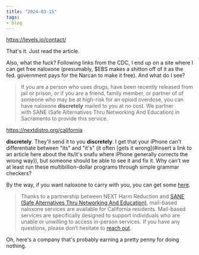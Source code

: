 ```yaml
---
title: "2024-03-15"
tags:
- blog
---
```

https://levels.io/contact/

That's it. Just read the article.

Also, what the fuck? Following links from the CDC, I end up on a site where I can get free naloxone (presumably, $EBS makes a shitton off of it as the fed. government pays for the Narcan to make it free). And what do I see?
> If you are a person who uses drugs, have been recently released from jail or prison, or if you are a friend, family member, or partner of of someone who may be at high-risk for an opioid overdose, you can have naloxone **discretely** mailed to you at no cost. We partner with SANE (Safe Alternatives Thru Networking And Education) in Sacramento to provide this service.

https://nextdistro.org/california

**discretely**. They'll send it to you **discretely**. I get that your iPhone can't differentiate between "its" and "it's" (it often [gets it wrong](#insert a link to an article here about the its/it's snafu where iPhone generally corrects the wrong way)), but someone should be able to see it and fix it. Why can't we at least run these multibillion-dollar programs through simple grammar checkers?

By the way, if you want naloxone to carry with you, you can get some [here](https://nextdistro.org/cachoice).

> Thanks to a partnership between NEXT Harm Reduction and [SANE (Safe Alternatives Thru Networking And Education)](https://www.cleanneedles.org), mail-based naloxone services are available for California residents. Mail-based services are specifically designed to support individuals who are unable or unwilling to access in-person services. If you have any questions, please don’t hesitate to [reach out](https://nextdistro.org/contact).

Oh, here's a company that's probably earning a pretty penny for doing nothing.